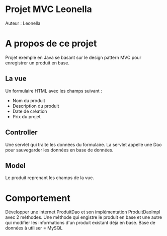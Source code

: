 # Projet MVC Leonella

Auteur : Leonella

# A propos de ce projet

Projet exemple en Java se basant sur le design pattern MVC pour enregistrer un produit en base.

## La vue 
Un formulaire HTML avec les champs suivant :
* Nom du produit
* Description du produit
* Date de création
* Prix du projet

## Controller
Une servlet qui traite les données du formulaire. La servlet appelle une Dao pour sauvegarder les données en base de données.

## Model
Le produit reprenant les champs de la vue.

# Comportement
Développer une internet ProduitDao et son implémentation ProduitDaoImpl avec 2 méthodes. Une méthode qui engistre le produit en base et une autre qui modifier les informations d'un produit existant déjà en base.
Base de données à utiliser = MySQL

